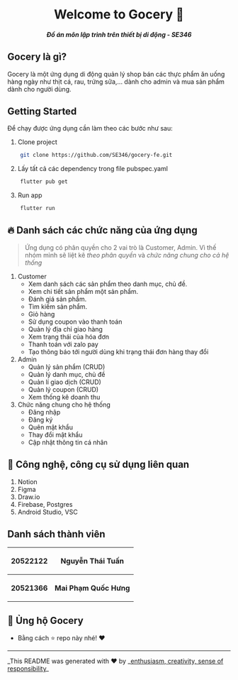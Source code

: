 <h1 align="center">Welcome to Gocery 👋</h1>
<h5 align="center"> Đồ án môn lập trình trên thiết bị di động - SE346 </h5>

## Gocery là gì?

Gocery là một ứng dụng di động quản lý shop bán các thực phẩm ăn uống hàng ngày như thịt cá, rau, trứng sữa,... dành cho admin và mua sản phẩm dành cho người dùng.

## Getting Started

Để chạy được ứng dụng cần làm theo các bước như sau:

1. Clone project

```bash
    git clone https://github.com/SE346/gocery-fe.git
```

2. Lấy tất cả các dependency trong file pubspec.yaml

```bash
	flutter pub get
```

3. Run app


```bash
    flutter run
```

## 🔥 Danh sách các chức năng của ứng dụng
>Ứng dụng có phân quyền cho 2 vai trò là Customer, Admin. Vì thế nhóm mình sẽ liệt kê *theo phân quyền* và *chức năng chung cho cả hệ thống*
1. Customer
	- Xem danh sách các sản phẩm theo danh mục, chủ đề.
	- Xem chi tiết sản phẩm một sản phẩm.
	- Đánh giá sản phẩm.
	- Tìm kiếm sản phẩm.
	- Giỏ hàng
	- Sử dụng coupon vào thanh toán
	- Quản lý địa chỉ giao hàng
	- Xem trạng thái của hóa đơn
    - Thanh toán với zalo pay
    - Tạo thông báo tới người dùng khi trạng thái đơn hàng thay đổi
2. Admin
	- Quản lý sản phẩm (CRUD)
	- Quản lý danh mục, chủ đề
	- Quản lí giao dịch (CRUD)
	- Quản lý coupon (CRUD)
	- Xem thống kê doanh thu
3. Chức năng chung cho hệ thống
	- Đăng nhập
	- Đăng ký
	- Quên mật khẩu
	- Thay đổi mật khẩu
	- Cập nhật thông tin cá nhân

## 💪 Công nghệ, công cụ sử dụng liên quan
1. Notion
2. Figma
3. Draw.io
4. Firebase, Postgres
5. Android Studio, VSC

## Danh sách thành viên

<table style="width:100%">
<tr>
    <th> <p align="center">
       20522122
    </p> </th>
    <th> <p align="center">
       Nguyễn Thái Tuấn
    </p> </th>
</tr>
<tr>
    <th> <p align="center">
       20521366
    </p> </th>
    <th> <p align="center">
       Mai Phạm Quốc Hưng
    </p> </th>
</tr>
</table>

## 👊 Ủng hộ Gocery

- Bằng cách ⭐️ repo này nhé! ❤️

---

_This README was generated with ❤️ by _[enthusiasm, creativity, sense of responsibility](https://github.com/SE346/gocery-fe)\_